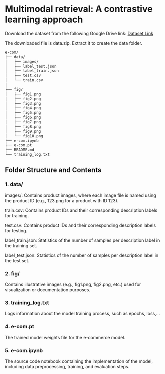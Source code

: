 # Multimodal retrieval: A contrastive learning approach 

Download the dataset from the following Google Drive link: [Dataset Link](https://drive.google.com/drive/folders/1-IX2zjtLHTClm66vRHRwvo_-s0X5v8FM?usp=drive_link)

The downloaded file is data.zip. Extract it to create the data folder.

```bash
e-com/
├── data/
│   ├── images/
│   ├── label_test.json
│   ├── label_train.json
│   ├── test.csv
│   └── train.csv
│   
├── fig/
│   ├── fig1.png
│   ├── fig2.png
│   ├── fig3.png
│   ├── fig4.png
│   ├── fig5.png
│   ├── fig6.png
│   ├── fig7.png
│   ├── fig8.png
│   ├── fig9.png
│   └── fig10.png
├── e-com.ipynb
├── e-com.pt
├── README.md
└── training_log.txt
```

## Folder Structure and Contents
### 1. data/

images/: Contains product images, where each image file is named using the product ID (e.g., 123.png for a product with ID 123).

train.csv: Contains product IDs and their corresponding description labels for training.

test.csv: Contains product IDs and their corresponding description labels for testing.

label_train.json: Statistics of the number of samples per description label in the training set.

label_test.json: Statistics of the number of samples per description label in the test set.

### 2. fig/

Contains illustrative images (e.g., fig1.png, fig2.png, etc.) used for visualization or documentation purposes.

### 3. training_log.txt

Logs information about the model training process, such as epochs, loss,...

### 4. e-com.pt

The trained model weights file for the e-commerce model.

### 5. e-com.ipynb

The source code notebook containing the implementation of the model, including data preprocessing, training, and evaluation steps.

